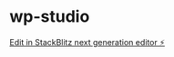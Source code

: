 # wp-studio

[Edit in StackBlitz next generation editor ⚡️](https://stackblitz.com/~/github.com/clevelanda1/wp-studio)